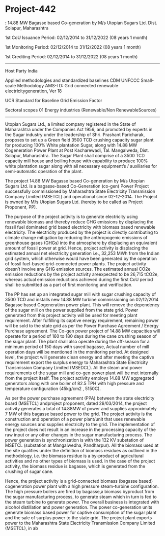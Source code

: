 # Project-442
: 14.88 MW Bagasse based Co-generation by M/s Utopian Sugars Ltd. Dist. Solapur, Maharashtra

1st CoU Issuance Period: 02/12/2014 to 31/12/2022 (08 years 1 month)

1st Monitoring Period: 02/12/2014 to 31/12/2022 (08 years 1 month)

1st Crediting Period: 02/12/2014 to 31/12/2022 (08 years 1 month)
____________________

Host Party India

Applied methodologies and standardized
baselines
CDM UNFCCC
Small-scale Methodology
AMS-I D: Grid connected renewable
electricitygeneration, Ver 18

UCR Standard for Baseline Grid Emission
Factor

Sectoral scopes 01 Energy industries (Renewable/Non
RenewableSources)
___________
Utopian Sugars Ltd., a limited company registered in the State of Maharashtra under the
Companies Act 1956, and promoted by experts in the Sugar industry under the leadership of
Shri. Prashant Paricharak, proposes to set up a Green field 3500 TCD crushing capacity sugar
plant for producing 100% White plantation Sugar, along with 14.88 MW Cogeneration
Power Plant at Post Kacharewadi, Tal. Mangalweda, Dist. Solapur, Maharashtra. The Sugar
Plant shall comprise of a 3500 TCD capacity mill house and boiling house with capability to
produce 100% white plantation sugar along with all necessary equipment’s / auxiliaries for
semi-automatic operation of the plant.

The project 14.88 MW Bagasse based Co-generation by M/s Utopian Sugars Ltd. is a
bagasse-based Co-Generation (co-gen) Power Project successfully commissioned by
Maharashtra State Electricity Transmission Company Limited (MSETCL) and operational
since 02-12-2014. The Project is owned by M/s Utopian Sugars Ltd. (hereby to be called as
Project Proponent, PP).

The purpose of the project activity is to generate electricity using renewable biomass and
thereby reduce GHG emissions by displacing the fossil fuel dominated grid based
electricity with biomass based renewable electricity. The electricity produced by the project
is directly contributing to climate change mitigation by reducing the anthropogenic
emissions of greenhouse gases (GHGs) into the atmosphere by displacing an equivalent
amount of fossil power at grid. Hence, project activity is displacing the estimated annual net
electricity generation i.e., 32,253 MWh from the Indian grid system, which otherwise
would have been generated by the operation of fossil fuel-based grid-connected power
plants. The project activity doesn’t involve any GHG emission sources. The estimated annual
CO2e emission reductions by the project activity areexpected to be 26,715 tCO2e, whereas
actual emission reductions achieved during the first CoU period shall be submitted as a part
of first monitoring and verification.

The PP has set up an integrated sugar mill with sugar crushing capacity of 3500 TCD and
installs new 14.88 MW turbine commissioning on 02/12/2014 Bagasse based Cogeneration
power plant. This will remove the dependency of the sugar mill on the power supplied from
the state grid. Power generated from this project activity will be used for meeting plant
requirement. After fulfilling its captive energy requirement, remaining power will be sold to
the state grid as per the Power Purchase Agreement / Energy Purchase agreement.
The Co-gen power project of 14.88 MW capacities will operate for a period of 160 to 180
days during the cane crushing season of the sugar plant. The plant shall also operate during
the off-season for a minimum period of 150 days with saved bagasse, Actual number of mill
operation days will be mentioned in the monitoring period. At designed level, the project will
generate clean energy and after meeting the captive requirement export the surplus energy to
Maharashtra State Electricity Transmission Company Limited (MSEDCL). All the steam and
power requirements of the sugar mill and co-gen power plant will be met internally from the
project itself. The project activity employs 14.88 MW aggregated generators along with one
boiler of 82.5 TPH with high pressure and temperature configuration (45kg/cm2
, 5150C).

As per the power purchase agreement (PPA) between the state electricity board (MSETCL)
andproject proponent, dated 29/03/2014, the project activity generates a total of 14.88MW of
power and supplies approximately 7 MW of this bagasse based power to the grid. The project
activity is the construction and operation of a power plant/unit that uses renewable energy
sources and supplies electricity to the grid. The implementation of the project does not result in
an increase in the processing capacity of the raw input or any other changes in the sugar
manufacturing process.
The power generation is synchronization is with the 132 KV substation of MSETCL
(substation at Mangalwedha, Pandharpur). All the biomass used at the site qualifies under the
definition of biomass residues as outlined in the methodology, i.e. the biomass residue is a
by-product of agricultural activities and no other types of biomass is used. In the case of the
project activity, the biomass residue is bagasse, which is generated from the crushing of
sugar cane.

Hence, the project activity is a grid-connected biomass (bagasse based) cogeneration power
plant with a high pressure steam-turbine configuration. The high pressure boilers are fired
by bagasse,a biomass byproduct from the sugar manufacturing process, to generate steam
which in turn is fed to the steam turbine to generate power. The overall business is integrated
with alcohol distillation and power generation. The power co-generation units generate
biomass based power for captive consumption of the sugar plant and the sale of surplus power
to the state grid. The project plant exports power to the Maharashtra State Electricity
Transmission Company Limited (MSETCL), in ab
